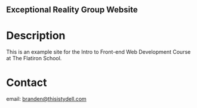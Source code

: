 Exceptional Reality Group Website
---

# Description

This is an example site for the Intro to Front-end Web Development Course at The Flatiron School.

# Contact

email: branden@thisistydell.com